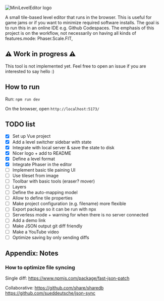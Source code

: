 ![MiniLevelEditor logo](https://github.com/zommerfelds/MiniLevelEditor/assets/1260622/63d75f6f-49e2-4641-9e41-6296588dc612)

A small tile-based level editor that runs in the browser. This is useful for game jams or if you want to minimize required software installs. The goal is to run this in an online IDE e.g. Github Codespaces. The emphasis of this project is on the workflow, not necessarily on having all kinds of features.mode: Phaser.Scale.FIT,

## ⚠️ Work in progress ⚠️

This tool is not implemented yet. Feel free to open an issue if you are interested to say hello :)

## How to run

Run: `npm run dev`

On the browser, open `http://localhost:5173/`

## TODO list

- [x] Set up Vue project
- [x] Add a level switcher sidebar with state
- [x] Integrate with local server & save the state to disk
- [x] Nicer logo + add to README
- [x] Define a level format
- [x] Integrate Phaser in the editor
- [ ] Implement basic tile paining UI
- [ ] Use tileset from image
- [ ] Toolbar with basic tools (eraser? mover)
- [ ] Layers
- [ ] Define the auto-mapping model
- [ ] Allow to define tile properties
- [ ] Make project configuration (e.g. filename) more flexible
- [ ] Export package so it can be run with npx
- [ ] Serverless mode + warning for when there is no server connected
- [ ] Add a demo link
- [ ] Make JSON output git diff friendly
- [ ] Make a YouTube video
- [ ] Optimize saving by only sending diffs

## Appendix: Notes

### How to optimize file syncing

Single diff:
https://www.npmjs.com/package/fast-json-patch

Collaborative:
https://github.com/share/sharedb
https://github.com/sueddeutsche/json-sync
